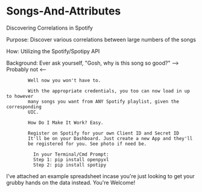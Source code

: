# Songs-And-Attributes
Discovering Correlations in Spotify

Purpose: Discover various correlations between large numbers of the songs

How: Utilizing the Spotify/Spotipy API

Background: Ever ask yourself, "Gosh, why is this song so good?" --> Probably not <--
          
            Well now you won't have to.
            
            With the appropriate credentials, you too can now load in up to however
            many songs you want from ANY Spotify playlist, given the corresponding
            UIC. 
            
            How Do I Make It Work? Easy.

            Register on Spotify for your own Client ID and Secret ID
            It'll be on your Dashboard. Just create a new App and they'll
            be registered for you. See photo if need be.

              In your Terminal/Cmd Prompt:
              Step 1: pip install openpyxl
              Step 2: pip install spotipy

I've attached an example spreadsheet incase
you're just looking to get your grubby hands
on the data instead. You're Welcome!
